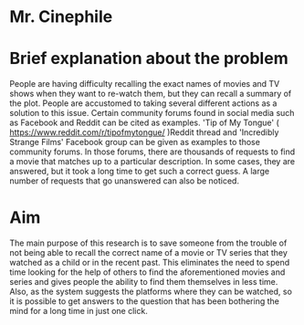 # Mr. Cinephile

# Brief explanation about the problem
People are having difficulty recalling the exact names of movies and TV shows when they want
to re-watch them, but they can recall a summary of the plot. People are accustomed to taking
several different actions as a solution to this issue. Certain community forums found in social
media such as Facebook and Reddit can be cited as examples. 'Tip of My Tongue' ( https://www.reddit.com/r/tipofmytongue/ )Reddit
thread and 'Incredibly Strange Films' Facebook group can be given as examples to those
community forums. In those forums, there are thousands of requests to find a movie that
matches up to a particular description. In some cases, they are answered, but it took a long
time to get such a correct guess. A large number of requests that go unanswered can also be
noticed.

# Aim
The main purpose of this research is to save someone from the trouble of not being able to
recall the correct name of a movie or TV series that they watched as a child or in the recent
past. This eliminates the need to spend time looking for the help of others to find the
aforementioned movies and series and gives people the ability to find them themselves in less
time. Also, as the system suggests the platforms where they can be watched, so it is possible to
get answers to the question that has been bothering the mind for a long time in just one click.


